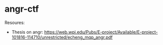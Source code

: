 # angr-ctf

Resoures:
 - Thesis on angr: https://web.wpi.edu/Pubs/E-project/Available/E-project-101816-114710/unrestricted/echeng_mqp_angr.pdf
